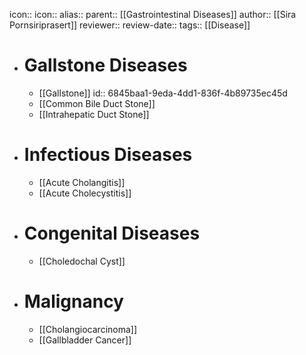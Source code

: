 icon:: 
icon::
alias::
parent:: [[Gastrointestinal Diseases]] 
author:: [[Sira Pornsiriprasert]] 
reviewer::
review-date::
tags:: [[Disease]]

- # Gallstone Diseases
	- [[Gallstone]]
	  id:: 6845baa1-9eda-4dd1-836f-4b89735ec45d
	- [[Common Bile Duct Stone]]
	- [[Intrahepatic Duct Stone]]
- # Infectious Diseases
	- [[Acute Cholangitis]]
	- [[Acute Cholecystitis]]
- # Congenital Diseases
	- [[Choledochal Cyst]]
- # Malignancy
	- [[Cholangiocarcinoma]]
	- [[Gallbladder Cancer]]